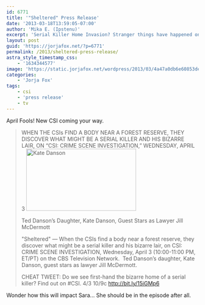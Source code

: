 ```yaml
---
id: 6771
title: '"Sheltered" Press Release'
date: '2013-03-18T13:59:05-07:00'
author: 'Mika E. (Ipstenu)'
excerpt: 'Serial Killer Home Invasion? Stranger things have happened on CSI.'
layout: post
guid: 'https://jorjafox.net/?p=6771'
permalink: /2013/sheltered-press-release/
astra_style_timestamp_css:
    - '1634344577'
image: 'https://static.jorjafox.net/wordpress/2013/03/4a47a0db6e60853dedfcfdf08a5ca249.png'
categories:
    - 'Jorja Fox'
tags:
    - csi
    - 'press release'
    - tv
---
```


April Fools! New CSI coming your way.
<blockquote>WHEN THE CSIs FIND A BODY NEAR A FOREST RESERVE, THEY DISCOVER WHAT MIGHT BE A SERIAL KILLER AND HIS BIZARRE LAIR, ON “CSI: CRIME SCENE INVESTIGATION,” WEDNESDAY, APRIL 3

<img class="aligncenter size-full wp-image-6772" alt="Kate Danson" src="//static.jorjafox.net/wordpress/2013/03/4a47a0db6e60853dedfcfdf08a5ca249.png" width="288" height="162" />

Ted Danson’s Daughter, Kate Danson, Guest Stars as Lawyer Jill McDermott

"Sheltered" — When the CSIs find a body near a forest reserve, they discover what might be a serial killer and his bizarre lair, on CSI: CRIME SCENE INVESTIGATION, Wednesday, April 3 (10:00-11:00 PM, ET/PT) on the CBS Television Network.  Ted Danson’s daughter, Kate Danson, guest stars as lawyer Jill McDermott.

CHEAT TWEET: Do we see first-hand the bizarre home of a serial killer? Find out on #CSI. 4/3 10/9c http://bit.ly/15iGMp6</blockquote>
Wonder how this will impact Sara... She should be in the episode after all.
